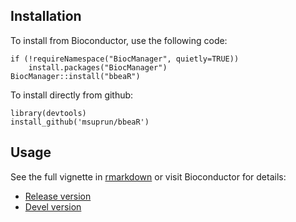 
## Installation

To install from Bioconductor, use the following code:

```{r}
if (!requireNamespace("BiocManager", quietly=TRUE))
    install.packages("BiocManager")
BiocManager::install("bbeaR")
```

To install directly from github:

```{r}
library(devtools)
install_github('msuprun/bbeaR')
```

## Usage

See the full vignette in [rmarkdown](https://github.com/msuprun/bbeaR/vignettes/) or visit Bioconductor for details:

- [Release version](http://www.bioconductor.org/packages/release/bioc/html/bbeaR.html)
- [Devel version](http://www.bioconductor.org/packages/devel/bioc/html/bbeaR.html)
